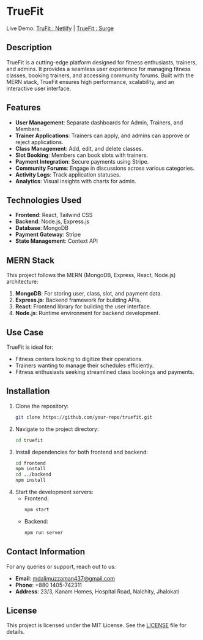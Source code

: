 # TrueFit

Live Demo: [TruFit : Netlify](https://truefit.netlify.app/) | [TrueFit : Surge](https://truefit.surge.sh/)

## Description
TrueFit is a cutting-edge platform designed for fitness enthusiasts, trainers, and admins. It provides a seamless user experience for managing fitness classes, booking trainers, and accessing community forums. Built with the MERN stack, TrueFit ensures high performance, scalability, and an interactive user interface.

## Features
- **User Management**: Separate dashboards for Admin, Trainers, and Members.
- **Trainer Applications**: Trainers can apply, and admins can approve or reject applications.
- **Class Management**: Add, edit, and delete classes.
- **Slot Booking**: Members can book slots with trainers.
- **Payment Integration**: Secure payments using Stripe.
- **Community Forums**: Engage in discussions across various categories.
- **Activity Logs**: Track application statuses.
- **Analytics**: Visual insights with charts for admin.

## Technologies Used
- **Frontend**: React, Tailwind CSS
- **Backend**: Node.js, Express.js
- **Database**: MongoDB
- **Payment Gateway**: Stripe
- **State Management**: Context API

## MERN Stack
This project follows the MERN (MongoDB, Express, React, Node.js) architecture:
1. **MongoDB**: For storing user, class, slot, and payment data.
2. **Express.js**: Backend framework for building APIs.
3. **React**: Frontend library for building the user interface.
4. **Node.js**: Runtime environment for backend development.

## Use Case
TrueFit is ideal for:
- Fitness centers looking to digitize their operations.
- Trainers wanting to manage their schedules efficiently.
- Fitness enthusiasts seeking streamlined class bookings and payments.

## Installation
1. Clone the repository:
   ```bash
   git clone https://github.com/your-repo/truefit.git
   ```
2. Navigate to the project directory:
   ```bash
   cd truefit
   ```
3. Install dependencies for both frontend and backend:
   ```bash
   cd frontend
   npm install
   cd ../backend
   npm install
   ```
4. Start the development servers:
   - Frontend:
     ```bash
     npm start
     ```
   - Backend:
     ```bash
     npm run server
     ```

## Contact Information
For any queries or support, reach out to us:
- **Email**: mdalimuzzaman437@gmail.com
- **Phone**: +880 1405-742311
- **Address**: 23/3, Kanam Homes, Hospital Road, Nalchity, Jhalokati

## License
This project is licensed under the MIT License. See the [LICENSE](./LICENSE) file for details.
